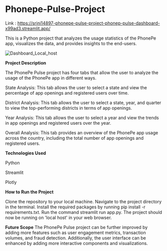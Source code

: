 # Phonepe-Pulse-Project



Link : https://srini14897-phonepe-pulse-project-phonep-pulse-dashboard-x99ad3.streamlit.app/

This is a Python project that analyzes the usage statistics of the PhonePe app, visualizes the data, and provides insights to the end-users.

![Dashboard_Local_host](https://user-images.githubusercontent.com/112272390/236648154-99185c41-aeae-4963-834c-d0d2f9b50e13.jpg)



**Project Description**


The PhonePe Pulse project has four tabs that allow the user to analyze the usage of the PhonePe app in different ways.

State Analysis: This tab allows the user to select a state and view the percentage of app openings and registered users over time.

District Analysis: This tab allows the user to select a state, year, and quarter to view the top-performing districts in terms of app openings.

Year Analysis: This tab allows the user to select a year and view the trends in app openings and registered users over the year.

Overall Analysis: This tab provides an overview of the PhonePe app usage across the country, including the total number of app openings and registered users.

**Technologies Used**

Python

Streamlit

Plotly

**How to Run the Project**

Clone the repository to your local machine.
Navigate to the project directory in the terminal.
Install the required packages by running pip install -r requirements.txt.
Run the command streamlit run app.py.
The project should now be running on 'local host' in your web browser.


**Future Scope**
The PhonePe Pulse project can be further improved by adding more features such as user engagement metrics, transaction volumes, and fraud detection. Additionally, the user interface can be enhanced by adding more interactive components and visualizations.
